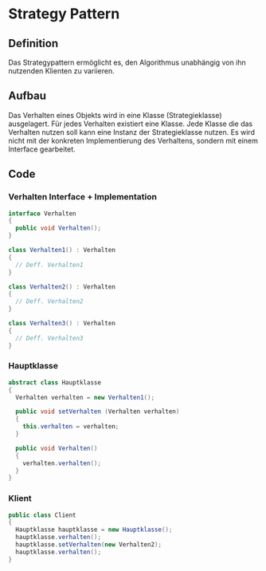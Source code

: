 # Strategy Pattern

## Definition

Das Strategypattern ermöglicht es, den Algorithmus unabhängig von ihn nutzenden Klienten zu variieren.

## Aufbau

Das Verhalten eines Objekts wird in eine Klasse (Strategieklasse) ausgelagert. Für jedes Verhalten existiert eine Klasse.
Jede Klasse die das Verhalten nutzen soll kann eine Instanz der Strategieklasse nutzen.
Es wird nicht mit der konkreten Implementierung des Verhaltens, sondern mit einem Interface gearbeitet.

## Code

### Verhalten Interface + Implementation

```csharp
interface Verhalten
{
  public void Verhalten();
}

class Verhalten1() : Verhalten
{
  // Deff. Verhalten1
}

class Verhalten2() : Verhalten
{
  // Deff. Verhalten2
}

class Verhalten3() : Verhalten
{
  // Deff. Verhalten3
}
```

### Hauptklasse

```csharp
abstract class Hauptklasse
{
  Verhalten verhalten = new Verhalten1();

  public void setVerhalten (Verhalten verhalten)
  {
    this.verhalten = verhalten;
  }

  public void Verhalten()
  {
    verhalten.verhalten();
  }
}
```

### Klient

```csharp
public class Client
{
  Hauptklasse hauptklasse = new Hauptklasse();
  hauptklasse.verhalten();
  hauptklasse.setVerhalten(new Verhalten2);
  hauptklasse.verhalten();
}
```
